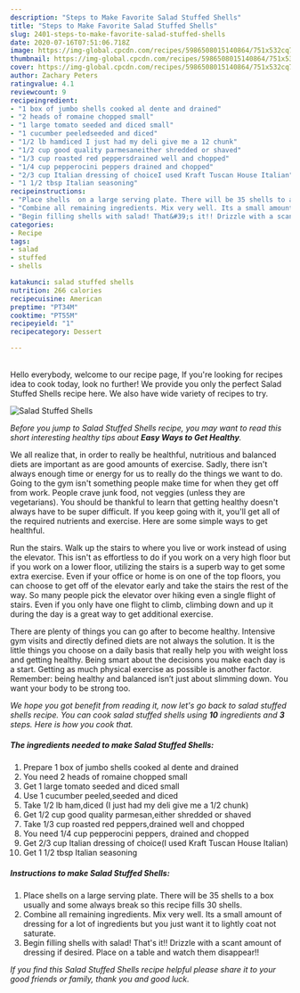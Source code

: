 ```yaml
---
description: "Steps to Make Favorite Salad Stuffed Shells"
title: "Steps to Make Favorite Salad Stuffed Shells"
slug: 2401-steps-to-make-favorite-salad-stuffed-shells
date: 2020-07-16T07:51:06.718Z
image: https://img-global.cpcdn.com/recipes/5986508015140864/751x532cq70/salad-stuffed-shells-recipe-main-photo.jpg
thumbnail: https://img-global.cpcdn.com/recipes/5986508015140864/751x532cq70/salad-stuffed-shells-recipe-main-photo.jpg
cover: https://img-global.cpcdn.com/recipes/5986508015140864/751x532cq70/salad-stuffed-shells-recipe-main-photo.jpg
author: Zachary Peters
ratingvalue: 4.1
reviewcount: 9
recipeingredient:
- "1 box of jumbo shells cooked al dente and drained"
- "2 heads of romaine chopped small"
- "1 large tomato seeded and diced small"
- "1 cucumber peeledseeded and diced"
- "1/2 lb hamdiced I just had my deli give me a 12 chunk"
- "1/2 cup good quality parmesaneither shredded or shaved"
- "1/3 cup roasted red peppersdrained well and chopped"
- "1/4 cup pepperocini peppers drained and chopped"
- "2/3 cup Italian dressing of choiceI used Kraft Tuscan House Italian"
- "1 1/2 tbsp Italian seasoning"
recipeinstructions:
- "Place shells  on a large serving plate. There will be 35 shells to a box usually and some always break so this recipe fills 30 shells."
- "Combine all remaining ingredients. Mix very well. Its a small amount of dressing for a lot of ingredients but you just want it to lightly coat not saturate."
- "Begin filling shells with salad! That&#39;s it!! Drizzle with a scant amount of dressing if desired. Place on a table and watch them disappear!!"
categories:
- Recipe
tags:
- salad
- stuffed
- shells

katakunci: salad stuffed shells 
nutrition: 266 calories
recipecuisine: American
preptime: "PT34M"
cooktime: "PT55M"
recipeyield: "1"
recipecategory: Dessert

---
```

<br>
Hello everybody, welcome to our recipe page, If you're looking for recipes idea to cook today, look no further! We provide you only the perfect Salad Stuffed Shells recipe here. We also have wide variety of recipes to try.
<br>


![Salad Stuffed Shells](https://img-global.cpcdn.com/recipes/5986508015140864/751x532cq70/salad-stuffed-shells-recipe-main-photo.jpg)

<i>Before you jump to Salad Stuffed Shells recipe, you may want to read this short interesting healthy tips about <strong>Easy Ways to Get Healthy</strong>.</i>

We all realize that, in order to really be healthful, nutritious and balanced diets are important as are good amounts of exercise. Sadly, there isn't always enough time or energy for us to really do the things we want to do. Going to the gym isn't something people make time for when they get off from work. People crave junk food, not veggies (unless they are vegetarians). You should be thankful to learn that getting healthy doesn't always have to be super difficult. If you keep going with it, you'll get all of the required nutrients and exercise. Here are some simple ways to get healthful.

Run the stairs. Walk up the stairs to where you live or work instead of using the elevator. This isn't as effortless to do if you work on a very high floor but if you work on a lower floor, utilizing the stairs is a superb way to get some extra exercise. Even if your office or home is on one of the top floors, you can choose to get off of the elevator early and take the stairs the rest of the way. So many people pick the elevator over hiking even a single flight of stairs. Even if you only have one flight to climb, climbing down and up it during the day is a great way to get additional exercise. 

There are plenty of things you can go after to become healthy. Intensive gym visits and directly defined diets are not always the solution. It is the little things you choose on a daily basis that really help you with weight loss and getting healthy. Being smart about the decisions you make each day is a start. Getting as much physical exercise as possible is another factor. Remember: being healthy and balanced isn’t just about slimming down. You want your body to be strong too. 


<i>We hope you got benefit from reading it, now let's go back to salad stuffed shells recipe. You can cook salad stuffed shells using <strong>10</strong> ingredients and <strong>3</strong> steps. Here is how you cook that.
</i>

##### The ingredients needed to make Salad Stuffed Shells:

1. Prepare 1 box of jumbo shells cooked al dente and drained
1. You need 2 heads of romaine chopped small
1. Get 1 large tomato seeded and diced small
1. Use 1 cucumber peeled,seeded and diced
1. Take 1/2 lb ham,diced (I just had my deli give me a 1/2 chunk)
1. Get 1/2 cup good quality parmesan,either shredded or shaved
1. Take 1/3 cup roasted red peppers,drained well and chopped
1. You need 1/4 cup pepperocini peppers, drained and chopped
1. Get 2/3 cup Italian dressing of choice(I used Kraft Tuscan House Italian)
1. Get 1 1/2 tbsp Italian seasoning


##### Instructions to make Salad Stuffed Shells:

1. Place shells  on a large serving plate. There will be 35 shells to a box usually and some always break so this recipe fills 30 shells.
1. Combine all remaining ingredients. Mix very well. Its a small amount of dressing for a lot of ingredients but you just want it to lightly coat not saturate.
1. Begin filling shells with salad! That&#39;s it!! Drizzle with a scant amount of dressing if desired. Place on a table and watch them disappear!!


<i>If you find this Salad Stuffed Shells recipe helpful please share it to your good friends or family, thank you and good luck.</i>
